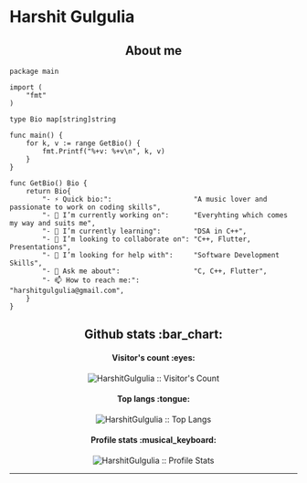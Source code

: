 # Harshit Gulgulia

<h2 align="center">About me</h2>

```golang
package main

import (
	"fmt"
)

type Bio map[string]string

func main() {
	for k, v := range GetBio() {
		fmt.Printf("%+v: %+v\n", k, v)
	}
}

func GetBio() Bio {
	return Bio{
		"- ⚡ Quick bio:":                    "A music lover and passionate to work on coding skills",
		"- 🔭 I’m currently working on":      "Everyhting which comes my way and suits me",
		"- 🌱 I’m currently learning":        "DSA in C++",
		"- 👯 I’m looking to collaborate on": "C++, Flutter, Presentations",
		"- 🤔 I’m looking for help with":     "Software Development Skills",
		"- 💬 Ask me about":                  "C, C++, Flutter",
		"- 📫 How to reach me:":              "harshitgulgulia@gmail.com",
	}
}
```



<h2 align="center">Github stats :bar_chart:</h2>

<h4 align="center">Visitor's count :eyes:</h4>

<p align="center"><img src="https://profile-counter.glitch.me/{HarshitGulgulia}/count.svg" alt="HarshitGulgulia :: Visitor's Count" /></p>

<h4 align="center">Top langs :tongue:</h4>

<p align="center"><img src="https://github-readme-stats.vercel.app/api/top-langs/?username=HarshitGulgulia&langs_count=10&theme=tokyonight&layout=compact" alt="HarshitGulgulia :: Top Langs" /></p>

<h4 align="center">Profile stats :musical_keyboard:</h4>

<p align="center"><img src="https://github-readme-stats.vercel.app/api?username=HarshitGulgulia&show_icons=true&theme=synthwave" alt="HarshitGulgulia :: Profile Stats" /></p>




---
